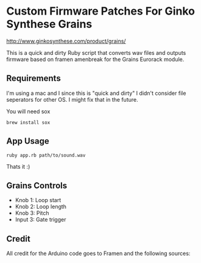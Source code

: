 # Custom Firmware Patches For Ginko Synthese Grains

http://www.ginkosynthese.com/product/grains/

This is a quick and dirty Ruby script that converts wav files and
outputs firmware based on framen amenbreak for the Grains Eurorack module.

## Requirements

I'm using a mac and I since this is "quick and dirty" I didn't consider file seperators for other OS. I might fix that in the future.

You will need sox

```
brew install sox
```

## App Usage

```
ruby app.rb path/to/sound.wav
```

Thats it :)

## Grains Controls

* Knob 1: Loop start
* Knob 2: Loop length
* Knob 3: Pitch
* Input 3: Gate trigger

## Credit

All credit for the Arduino code goes to Framen and the following sources:

[0]: http://www.ginkosynthese.com/product/grains/
[1]: http://playground.arduino.cc/Code/PCMAudio
[2]: michael@hurts.ca
[3]: https://www.facebook.com/HRTLmuzik
[4]: https://github.com/thatpixguy/hrtl-amen
